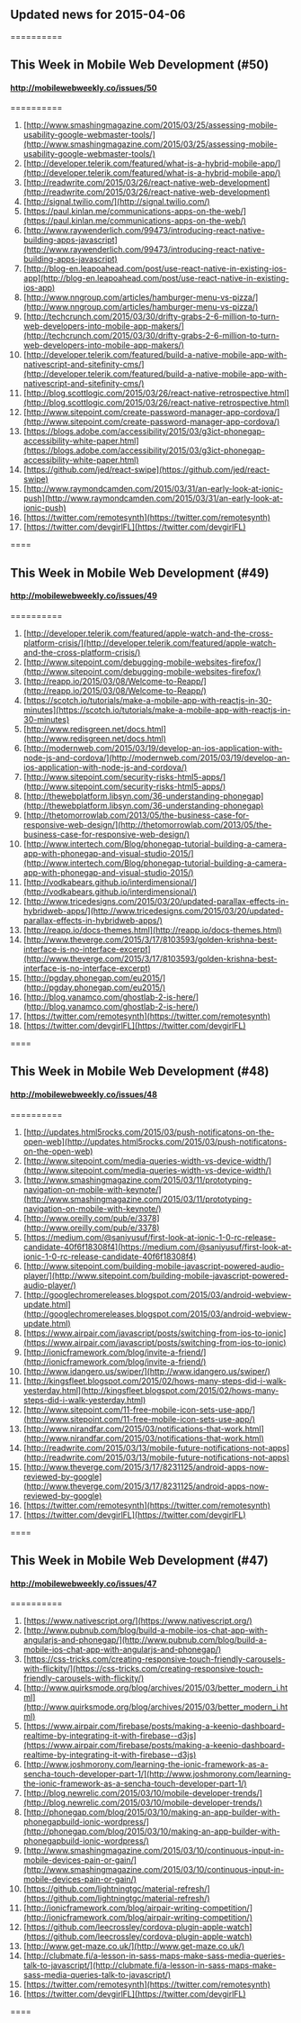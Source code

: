 ## Updated news for 2015-04-06 

==========
## This Week in Mobile Web Development (#50)
#### http://mobilewebweekly.co/issues/50

==========
  1. [http://www.smashingmagazine.com/2015/03/25/assessing-mobile-usability-google-webmaster-tools/](http://www.smashingmagazine.com/2015/03/25/assessing-mobile-usability-google-webmaster-tools/) 
  2. [http://developer.telerik.com/featured/what-is-a-hybrid-mobile-app/](http://developer.telerik.com/featured/what-is-a-hybrid-mobile-app/) 
  3. [http://readwrite.com/2015/03/26/react-native-web-development](http://readwrite.com/2015/03/26/react-native-web-development) 
  4. [http://signal.twilio.com/](http://signal.twilio.com/) 
  6. [https://paul.kinlan.me/communications-apps-on-the-web/](https://paul.kinlan.me/communications-apps-on-the-web/) 
  7. [http://www.raywenderlich.com/99473/introducing-react-native-building-apps-javascript](http://www.raywenderlich.com/99473/introducing-react-native-building-apps-javascript) 
  8. [http://blog-en.leapoahead.com/post/use-react-native-in-existing-ios-app](http://blog-en.leapoahead.com/post/use-react-native-in-existing-ios-app) 
  9. [http://www.nngroup.com/articles/hamburger-menu-vs-pizza/](http://www.nngroup.com/articles/hamburger-menu-vs-pizza/) 
  10. [http://techcrunch.com/2015/03/30/drifty-grabs-2-6-million-to-turn-web-developers-into-mobile-app-makers/](http://techcrunch.com/2015/03/30/drifty-grabs-2-6-million-to-turn-web-developers-into-mobile-app-makers/) 
  11. [http://developer.telerik.com/featured/build-a-native-mobile-app-with-nativescript-and-sitefinity-cms/](http://developer.telerik.com/featured/build-a-native-mobile-app-with-nativescript-and-sitefinity-cms/) 
  12. [http://blog.scottlogic.com/2015/03/26/react-native-retrospective.html](http://blog.scottlogic.com/2015/03/26/react-native-retrospective.html) 
  13. [http://www.sitepoint.com/create-password-manager-app-cordova/](http://www.sitepoint.com/create-password-manager-app-cordova/) 
  14. [https://blogs.adobe.com/accessibility/2015/03/g3ict-phonegap-accessibility-white-paper.html](https://blogs.adobe.com/accessibility/2015/03/g3ict-phonegap-accessibility-white-paper.html) 
  15. [https://github.com/jed/react-swipe](https://github.com/jed/react-swipe) 
  16. [http://www.raymondcamden.com/2015/03/31/an-early-look-at-ionic-push](http://www.raymondcamden.com/2015/03/31/an-early-look-at-ionic-push) 
  17. [https://twitter.com/remotesynth](https://twitter.com/remotesynth) 
  18. [https://twitter.com/devgirlFL](https://twitter.com/devgirlFL) 

====
## This Week in Mobile Web Development (#49)
#### http://mobilewebweekly.co/issues/49

==========
  1. [http://developer.telerik.com/featured/apple-watch-and-the-cross-platform-crisis/](http://developer.telerik.com/featured/apple-watch-and-the-cross-platform-crisis/) 
  2. [http://www.sitepoint.com/debugging-mobile-websites-firefox/](http://www.sitepoint.com/debugging-mobile-websites-firefox/) 
  3. [http://reapp.io/2015/03/08/Welcome-to-Reapp/](http://reapp.io/2015/03/08/Welcome-to-Reapp/) 
  4. [https://scotch.io/tutorials/make-a-mobile-app-with-reactjs-in-30-minutes](https://scotch.io/tutorials/make-a-mobile-app-with-reactjs-in-30-minutes) 
  5. [http://www.redisgreen.net/docs.html](http://www.redisgreen.net/docs.html) 
  7. [http://modernweb.com/2015/03/19/develop-an-ios-application-with-node-js-and-cordova/](http://modernweb.com/2015/03/19/develop-an-ios-application-with-node-js-and-cordova/) 
  8. [http://www.sitepoint.com/security-risks-html5-apps/](http://www.sitepoint.com/security-risks-html5-apps/) 
  9. [http://thewebplatform.libsyn.com/36-understanding-phonegap](http://thewebplatform.libsyn.com/36-understanding-phonegap) 
  10. [http://thetomorrowlab.com/2013/05/the-business-case-for-responsive-web-design/](http://thetomorrowlab.com/2013/05/the-business-case-for-responsive-web-design/) 
  11. [http://www.intertech.com/Blog/phonegap-tutorial-building-a-camera-app-with-phonegap-and-visual-studio-2015/](http://www.intertech.com/Blog/phonegap-tutorial-building-a-camera-app-with-phonegap-and-visual-studio-2015/) 
  12. [http://vodkabears.github.io/interdimensional/](http://vodkabears.github.io/interdimensional/) 
  13. [http://www.tricedesigns.com/2015/03/20/updated-parallax-effects-in-hybridweb-apps/](http://www.tricedesigns.com/2015/03/20/updated-parallax-effects-in-hybridweb-apps/) 
  14. [http://reapp.io/docs-themes.html](http://reapp.io/docs-themes.html) 
  15. [http://www.theverge.com/2015/3/17/8103593/golden-krishna-best-interface-is-no-interface-excerpt](http://www.theverge.com/2015/3/17/8103593/golden-krishna-best-interface-is-no-interface-excerpt) 
  16. [http://pgday.phonegap.com/eu2015/](http://pgday.phonegap.com/eu2015/) 
  17. [http://blog.vanamco.com/ghostlab-2-is-here/](http://blog.vanamco.com/ghostlab-2-is-here/) 
  18. [https://twitter.com/remotesynth](https://twitter.com/remotesynth) 
  19. [https://twitter.com/devgirlFL](https://twitter.com/devgirlFL) 

====
## This Week in Mobile Web Development (#48)
#### http://mobilewebweekly.co/issues/48

==========
  1. [http://updates.html5rocks.com/2015/03/push-notificatons-on-the-open-web](http://updates.html5rocks.com/2015/03/push-notificatons-on-the-open-web) 
  2. [http://www.sitepoint.com/media-queries-width-vs-device-width/](http://www.sitepoint.com/media-queries-width-vs-device-width/) 
  3. [http://www.smashingmagazine.com/2015/03/11/prototyping-navigation-on-mobile-with-keynote/](http://www.smashingmagazine.com/2015/03/11/prototyping-navigation-on-mobile-with-keynote/) 
  4. [http://www.oreilly.com/pub/e/3378](http://www.oreilly.com/pub/e/3378) 
  6. [https://medium.com/@saniyusuf/first-look-at-ionic-1-0-rc-release-candidate-40f6f18308f4](https://medium.com/@saniyusuf/first-look-at-ionic-1-0-rc-release-candidate-40f6f18308f4) 
  7. [http://www.sitepoint.com/building-mobile-javascript-powered-audio-player/](http://www.sitepoint.com/building-mobile-javascript-powered-audio-player/) 
  8. [http://googlechromereleases.blogspot.com/2015/03/android-webview-update.html](http://googlechromereleases.blogspot.com/2015/03/android-webview-update.html) 
  9. [https://www.airpair.com/javascript/posts/switching-from-ios-to-ionic](https://www.airpair.com/javascript/posts/switching-from-ios-to-ionic) 
  10. [http://ionicframework.com/blog/invite-a-friend/](http://ionicframework.com/blog/invite-a-friend/) 
  11. [http://www.idangero.us/swiper/](http://www.idangero.us/swiper/) 
  12. [http://kingsfleet.blogspot.com/2015/02/hows-many-steps-did-i-walk-yesterday.html](http://kingsfleet.blogspot.com/2015/02/hows-many-steps-did-i-walk-yesterday.html) 
  13. [http://www.sitepoint.com/11-free-mobile-icon-sets-use-app/](http://www.sitepoint.com/11-free-mobile-icon-sets-use-app/) 
  14. [http://www.nirandfar.com/2015/03/notifications-that-work.html](http://www.nirandfar.com/2015/03/notifications-that-work.html) 
  15. [http://readwrite.com/2015/03/13/mobile-future-notifications-not-apps](http://readwrite.com/2015/03/13/mobile-future-notifications-not-apps) 
  16. [http://www.theverge.com/2015/3/17/8231125/android-apps-now-reviewed-by-google](http://www.theverge.com/2015/3/17/8231125/android-apps-now-reviewed-by-google) 
  17. [https://twitter.com/remotesynth](https://twitter.com/remotesynth) 
  18. [https://twitter.com/devgirlFL](https://twitter.com/devgirlFL) 

====
## This Week in Mobile Web Development (#47)
#### http://mobilewebweekly.co/issues/47

==========
  1. [https://www.nativescript.org/](https://www.nativescript.org/) 
  2. [http://www.pubnub.com/blog/build-a-mobile-ios-chat-app-with-angularjs-and-phonegap/](http://www.pubnub.com/blog/build-a-mobile-ios-chat-app-with-angularjs-and-phonegap/) 
  3. [https://css-tricks.com/creating-responsive-touch-friendly-carousels-with-flickity/](https://css-tricks.com/creating-responsive-touch-friendly-carousels-with-flickity/) 
  4. [http://www.quirksmode.org/blog/archives/2015/03/better_modern_i.html](http://www.quirksmode.org/blog/archives/2015/03/better_modern_i.html) 
  5. [https://www.airpair.com/firebase/posts/making-a-keenio-dashboard-realtime-by-integrating-it-with-firebase--d3js](https://www.airpair.com/firebase/posts/making-a-keenio-dashboard-realtime-by-integrating-it-with-firebase--d3js) 
  6. [http://www.joshmorony.com/learning-the-ionic-framework-as-a-sencha-touch-developer-part-1/](http://www.joshmorony.com/learning-the-ionic-framework-as-a-sencha-touch-developer-part-1/) 
  7. [http://blog.newrelic.com/2015/03/10/mobile-developer-trends/](http://blog.newrelic.com/2015/03/10/mobile-developer-trends/) 
  8. [http://phonegap.com/blog/2015/03/10/making-an-app-builder-with-phonegapbuild-ionic-wordpress/](http://phonegap.com/blog/2015/03/10/making-an-app-builder-with-phonegapbuild-ionic-wordpress/) 
  9. [http://www.smashingmagazine.com/2015/03/10/continuous-input-in-mobile-devices-pain-or-gain/](http://www.smashingmagazine.com/2015/03/10/continuous-input-in-mobile-devices-pain-or-gain/) 
  10. [https://github.com/lightningtgc/material-refresh/](https://github.com/lightningtgc/material-refresh/) 
  11. [http://ionicframework.com/blog/airpair-writing-competition/](http://ionicframework.com/blog/airpair-writing-competition/) 
  12. [https://github.com/leecrossley/cordova-plugin-apple-watch](https://github.com/leecrossley/cordova-plugin-apple-watch) 
  13. [http://www.get-maze.co.uk/](http://www.get-maze.co.uk/) 
  14. [http://clubmate.fi/a-lesson-in-sass-maps-make-sass-media-queries-talk-to-javascript/](http://clubmate.fi/a-lesson-in-sass-maps-make-sass-media-queries-talk-to-javascript/) 
  15. [https://twitter.com/remotesynth](https://twitter.com/remotesynth) 
  16. [https://twitter.com/devgirlFL](https://twitter.com/devgirlFL) 

====
